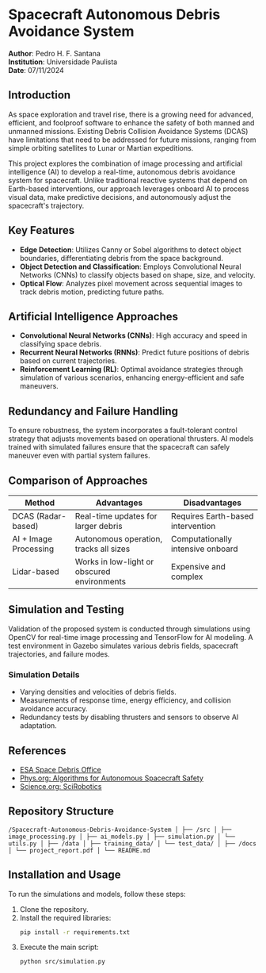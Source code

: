 # Spacecraft Autonomous Debris Avoidance System

**Author**: Pedro H. F. Santana  
**Institution**: Universidade Paulista  
**Date**: 07/11/2024

## Introduction
As space exploration and travel rise, there is a growing need for advanced, efficient, and foolproof software to enhance the safety of both manned and unmanned missions. Existing Debris Collision Avoidance Systems (DCAS) have limitations that need to be addressed for future missions, ranging from simple orbiting satellites to Lunar or Martian expeditions.

This project explores the combination of image processing and artificial intelligence (AI) to develop a real-time, autonomous debris avoidance system for spacecraft. Unlike traditional reactive systems that depend on Earth-based interventions, our approach leverages onboard AI to process visual data, make predictive decisions, and autonomously adjust the spacecraft's trajectory.

## Key Features
- **Edge Detection**: Utilizes Canny or Sobel algorithms to detect object boundaries, differentiating debris from the space background.
- **Object Detection and Classification**: Employs Convolutional Neural Networks (CNNs) to classify objects based on shape, size, and velocity.
- **Optical Flow**: Analyzes pixel movement across sequential images to track debris motion, predicting future paths.

## Artificial Intelligence Approaches
- **Convolutional Neural Networks (CNNs)**: High accuracy and speed in classifying space debris.
- **Recurrent Neural Networks (RNNs)**: Predict future positions of debris based on current trajectories.
- **Reinforcement Learning (RL)**: Optimal avoidance strategies through simulation of various scenarios, enhancing energy-efficient and safe maneuvers.

## Redundancy and Failure Handling
To ensure robustness, the system incorporates a fault-tolerant control strategy that adjusts movements based on operational thrusters. AI models trained with simulated failures ensure that the spacecraft can safely maneuver even with partial system failures.

## Comparison of Approaches
| Method                  | Advantages                                  | Disadvantages                     |
|-------------------------|---------------------------------------------|-----------------------------------|
| DCAS (Radar-based)      | Real-time updates for larger debris         | Requires Earth-based intervention |
| AI + Image Processing   | Autonomous operation, tracks all sizes      | Computationally intensive onboard |
| Lidar-based             | Works in low-light or obscured environments | Expensive and complex             |

## Simulation and Testing
Validation of the proposed system is conducted through simulations using OpenCV for real-time image processing and TensorFlow for AI modeling. A test environment in Gazebo simulates various debris fields, spacecraft trajectories, and failure modes.

### Simulation Details
- Varying densities and velocities of debris fields.
- Measurements of response time, energy efficiency, and collision avoidance accuracy.
- Redundancy tests by disabling thrusters and sensors to observe AI adaptation.

## References
- [ESA Space Debris Office](https://www.esa.int/Enabling_Support/Operations/Ground_Systems_Engineering/ESA_Space_Debris_Office)
- [Phys.org: Algorithms for Autonomous Spacecraft Safety](https://phys.org/news/2024-08-algorithms-autonomous-spacecraft-safety.html)
- [Science.org: SciRobotics](https://www.science.org/doi/10.1126/scirobotics.adn4722)

## Repository Structure
```/Spacecraft-Autonomous-Debris-Avoidance-System │ ├── /src │ ├── image_processing.py │ ├── ai_models.py │ ├── simulation.py │ └── utils.py │ ├── /data │ ├── training_data/ │ └── test_data/ │ ├── /docs │ └── project_report.pdf │ └── README.md```

## Installation and Usage
To run the simulations and models, follow these steps:
1. Clone the repository.
2. Install the required libraries:
    ```sh
    pip install -r requirements.txt
    ```
3. Execute the main script:
    ```sh
    python src/simulation.py
    ```
